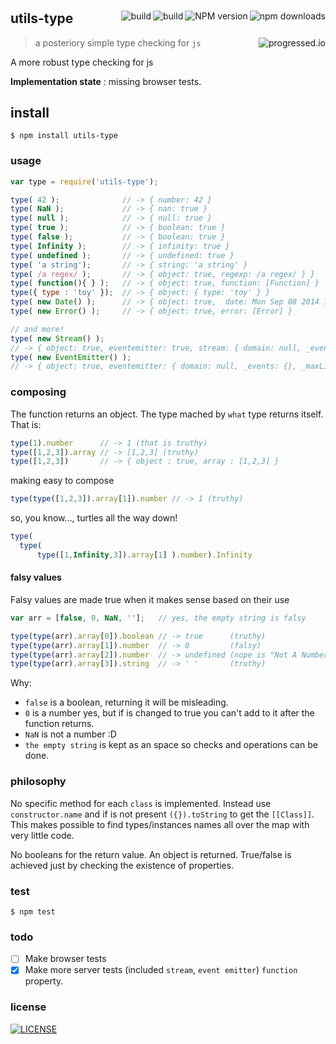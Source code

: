 #

[<img alt="npm downloads" src="http://img.shields.io/npm/dm/utils-type.svg?style=flat-square" align="right"/>](http://img.shields.io/npm/dm/utils-type.svg)
[<img alt="NPM version" src="http://img.shields.io/npm/v/utils-type.svg?style=flat-square" align="right"/>](http://www.npmjs.org/package/utils-type)
[<img alt="build" src="http://img.shields.io/travis/stringparser/utils-type/master.svg?style=flat-square" align="right"/>](https://travis-ci.org/stringparser/utils-type/builds)
[<img alt="build" src="http://img.shields.io/badge/node-%3E=0.6-green.svg?style=flat-square" align="right"/>](https://travis-ci.org/stringparser/utils-type/builds/34802928)

## utils-type
> a posteriory simple type checking for `js` [<img alt="progressed.io" src="http://progressed.io/bar/78" align="right"/>](https://github.com/fehmicansaglam/progressed.io)

A more robust type checking for js

**Implementation state** : missing browser tests.

## install

    $ npm install utils-type

### usage

```js
var type = require('utils-type');

type( 42 );              // -> { number: 42 }
type( NaN );             // -> { nan: true }
type( null );            // -> { null: true }
type( true );            // -> { boolean: true }
type( false );           // -> { boolean: true }
type( Infinity );        // -> { infinity: true }
type( undefined );       // -> { undefined: true }
type( 'a string');       // -> { string: 'a string' }
type( /a regex/ );       // -> { object: true, regexp: /a regex/ } }
type( function(){ } );   // -> { object: true, function: [Function] }
type({ type : 'toy' });  // -> { object: { type: 'toy' } }
type( new Date() );      // -> { object: true,  date: Mon Sep 08 2014 19:10:32 GMT+0200 (CEST) }
type( new Error() );     // -> { object: true, error: [Error] }

// and more!
type( new Stream() );
// -> { object: true, eventemitter: true, stream: { domain: null, _events: {}, _maxListeners: 10 } }
type( new EventEmitter() );
// -> { object: true, eventemitter: { domain: null, _events: {}, _maxListeners: 10 } }
```

### composing

The function returns an object. The type mached by `what` type returns itself. That is:

```js
type(1).number      // -> 1 (that is truthy)
type([1,2,3]).array // -> [1,2,3] (truthy)
type([1,2,3])       // -> { object : true, array : [1,2,3] }
```
making easy to compose
```js
type(type([1,2,3]).array[1]).number // -> 1 (truthy)
```

so, you know..., turtles all the way down!
```js
type(
  type(
      type([1,Infinity,3]).array[1] ).number).Infinity
```

#### falsy values

Falsy values are made true when it makes sense based on their use

```js
var arr = [false, 0, NaN, ''];   // yes, the empty string is falsy

type(type(arr).array[0]).boolean // -> true      (truthy)
type(type(arr).array[1]).number  // -> 0         (falsy)
type(type(arr).array[2]).number  // -> undefined (nope is "Not A Number")
type(type(arr).array[3]).string  // -> ' '       (truthy)
```

Why:
 - `false` is a boolean, returning it will be misleading.
 - `0` is a number yes, but if is changed to true you can't add to it after the function returns.
 - `NaN` is not a number :D
 - `the empty string` is kept as an space so checks and operations can be done.

### philosophy

No specific method for each `class` is implemented. Instead use `constructor.name` and if is not present `({}).toString` to get the `[[Class]]`. This makes possible to find types/instances names all over the map with very little code.

No booleans for the return value. An object is returned. True/false is achieved just by checking the existence of properties.

### test

    $ npm test

### todo

 - [ ] Make browser tests
 - [X] Make more server tests (included `stream`, `event emitter`)
 `function` property.

### license

[<img alt="LICENSE" src="http://img.shields.io/npm/l/utils-type.svg?style=flat-square"/>](http://opensource.org/licenses/MIT)
